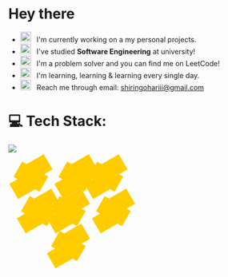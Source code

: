 # Hey there


- <img src="https://github.com/Gapur/Gapur/blob/main/assets/developer.gif?raw=true" width="21" />&nbsp;&nbsp; I'm currently working on a my personal projects.
- <img src="https://github.com/Gapur/Gapur/blob/main/assets/lightning.gif?raw=true" width="21" />&nbsp;&nbsp;  I've studied <b>Software Engineering</b> at university!
- <img src="https://github.com/Gapur/Gapur/blob/main/assets/message.gif?raw=true" width="21" />&nbsp;&nbsp; I'm a problem solver and you can find me on LeetCode!
- <img src="https://github.com/Gapur/Gapur/blob/main/assets/laptop.gif?raw=true" width="21" />&nbsp;&nbsp;  I'm learning, learning & learning every single day.
- <img src="https://github.com/Gapur/Gapur/blob/main/assets/letterbox.gif?raw=true" width="21" />&nbsp;&nbsp; Reach me through email: shiringohariii@gmail.com

# 💻 Tech Stack:


[![](https://visitcount.itsvg.in/api?id=ShirinAbdz&icon=1&color=6)](https://visitcount.itsvg.in)

<!-- Add this to your README file -->
<div class="honeycomb">
  <div class="hex"></div>
  <div class="hex"></div>
  <div class="hex"></div>
  <div class="hex"></div>
  <div class="hex"></div>
  <div class="hex"></div>
  <div class="hex"></div>
</div>

<style>
  .honeycomb {
    display: flex;
    flex-wrap: wrap;
    justify-content: center;
    width: 240px;
  }

  .hex {
    width: 60px;
    height: 34.64px;
    background-color: #FFCC00; /* honey color */
    margin: 17.32px 0;
    position: relative;
    transform: rotate(30deg);
  }

  .hex::before,
  .hex::after {
    content: "";
    position: absolute;
    width: 60px;
    height: 34.64px;
    background-color: #FFCC00;
    left: 0;
    transform: rotate(-60deg);
  }

  .hex::before {
    top: -17.32px;
  }

  .hex::after {
    bottom: -17.32px;
  }

  .honeycomb .hex:nth-child(2n) {
    margin-left: 30px; /* Offset every other row */
  }
</style>
